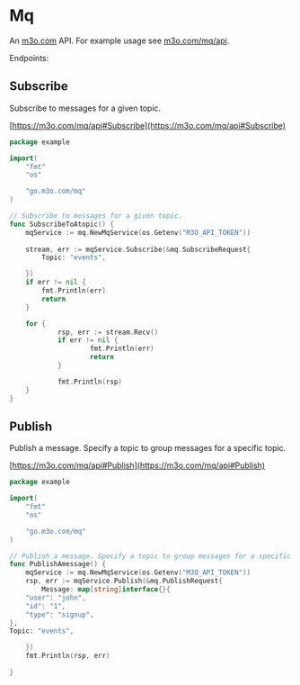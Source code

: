 # Mq

An [m3o.com](https://m3o.com) API. For example usage see [m3o.com/mq/api](https://m3o.com/mq/api).

Endpoints:

## Subscribe

Subscribe to messages for a given topic.


[https://m3o.com/mq/api#Subscribe](https://m3o.com/mq/api#Subscribe)

```go
package example

import(
	"fmt"
	"os"

	"go.m3o.com/mq"
)

// Subscribe to messages for a given topic.
func SubscribeToAtopic() {
	mqService := mq.NewMqService(os.Getenv("M3O_API_TOKEN"))
	
	stream, err := mqService.Subscribe(&mq.SubscribeRequest{
		Topic: "events",

	})
	if err != nil {
		fmt.Println(err)
		return
	}

	for {
			rsp, err := stream.Recv()
			if err != nil {
					fmt.Println(err)
					return
			}

			fmt.Println(rsp)
	}
}
```
## Publish

Publish a message. Specify a topic to group messages for a specific topic.


[https://m3o.com/mq/api#Publish](https://m3o.com/mq/api#Publish)

```go
package example

import(
	"fmt"
	"os"

	"go.m3o.com/mq"
)

// Publish a message. Specify a topic to group messages for a specific topic.
func PublishAmessage() {
	mqService := mq.NewMqService(os.Getenv("M3O_API_TOKEN"))
	rsp, err := mqService.Publish(&mq.PublishRequest{
		Message: map[string]interface{}{
	"user": "john",
	"id": "1",
	"type": "signup",
},
Topic: "events",

	})
	fmt.Println(rsp, err)
	
}
```
